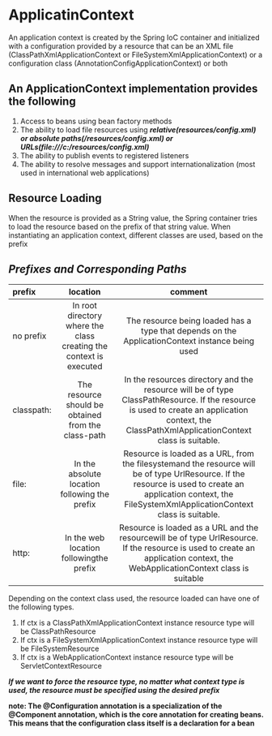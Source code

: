 # ApplicatinContext
An application context is created by the Spring IoC container and initialized
with a configuration provided by a resource that can be an XML file (ClassPathXmlApplicationContext or FileSystemXmlApplicationContext) or a
configuration class (AnnotationConfigApplicationContext) or both

## An ApplicationContext implementation provides the following
1. Access to beans using bean factory methods
2. The ability to load file resources using ***relative(resources/config.xml) or absolute
paths(/resources/config.xml) or URLs(file:///c:/resources/config.xml)***
3. The ability to publish events to registered listeners 
4. The ability to resolve messages and support internationalization
(most used in international web applications)

## Resource Loading
When the resource is provided as a String value,
the Spring container tries to load the resource based on the prefix of that string value.
When instantiating an application context, different classes are used, based on the prefix


## _Prefixes and Corresponding Paths_
| prefix     |                              location                               |                                                                                                     comment                                                                                                      |
|:-----------|:-------------------------------------------------------------------:|:----------------------------------------------------------------------------------------------------------------------------------------------------------------------------------------------------------------:|
| no prefix  | In root directory where the class creating the context is executed  |                                                         The resource being loaded has a type that depends on the ApplicationContext instance being used                                                          |
| classpath: |         The resource should be obtained from the class-path         |          In the resources directory and the resource will be of type ClassPathResource. If the resource is used to create an application context, the ClassPathXmlApplicationContext class is suitable.          |
| file:      |            In the absolute location following the prefix            |  Resource is loaded as a URL, from the filesystemand the resource will be of type UrlResource. If the resource is used to create an application context, the FileSystemXmlApplicationContext class is suitable.  |
| http:      |               In the web location followingthe prefix               |                  Resource is loaded as a URL and the resourcewill be of type UrlResource. If the resource is used to create an application context, the WebApplicationContext class is suitable                  |

Depending on the context class used, the resource loaded can have one of the
following types.
1. If ctx is a ClassPathXmlApplicationContext instance resource type
will be ClassPathResource
2. If ctx is a FileSystemXmlApplicationContext instance resource type
will be FileSystemResource
3. If ctx is a WebApplicationContext instance resource type will be
ServletContextResource

***If we want to force the resource type, no matter
what context type is used, the resource must be specified using the desired prefix***



**note: The @Configuration annotation is a specialization of the @Component annotation,
which is the core annotation for creating beans. This means that the configuration
class itself is a declaration for a bean**